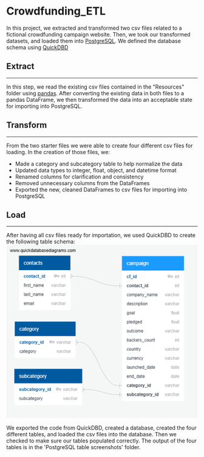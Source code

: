 # Crowdfunding_ETL
In this project, we extracted and transformed two csv files related to a fictional crowdfunding campaign website. Then, we took our transformed datasets, and loaded them into [PostgreSQL](https://www.postgresql.org/). We defined the database schema using [QuickDBD](https://www.quickdatabasediagrams.com/)

## Extract
---
In this step, we read the existing csv files contained in the "Resources" folder using [pandas](https://pypi.org/project/pandas/). After converting the existing data in both files to a pandas DataFrame, we then transformed the data into an acceptable state for importing into PostgreSQL.

## Transform
---
From the two starter files we were able to create four different csv files for loading. In the creation of those files, we:
- Made a category and subcategory table to help normalize the data
- Updated data types to integer, float, object, and datetime format
- Renamed columns for clarification and consistency
- Removed unnecessary columns from the DataFrames
- Exported the new, cleaned DataFrames to csv files for importing into PostgreSQL

## Load
---
After having all csv files ready for importation, we used QuickDBD to create the following table schema: ![Schema of Crowdfunding Database](https://github.com/QJones76/Crowdfunding_ETL/blob/main/data_output/crowdfunding_db_ERD.png)

We exported the code from QuickDBD, created a database, created the four different tables, and loaded the csv files into the database. Then we checked to make sure our tables populated correctly. The output of the four tables is in the 'PostgreSQL table screenshots' folder. 
